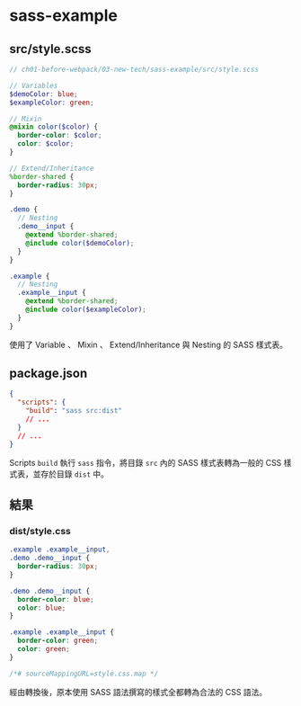# sass-example

## src/style.scss

```scss
// ch01-before-webpack/03-new-tech/sass-example/src/style.scss

// Variables
$demoColor: blue;
$exampleColor: green;

// Mixin
@mixin color($color) {
  border-color: $color;
  color: $color;
}

// Extend/Inheritance
%border-shared {
  border-radius: 30px;
}

.demo {
  // Nesting
  .demo__input {
    @extend %border-shared;
    @include color($demoColor);
  }
}

.example {
  // Nesting
  .example__input {
    @extend %border-shared;
    @include color($exampleColor);
  }
}
```

使用了 Variable 、 Mixin 、 Extend/Inheritance 與 Nesting 的 SASS 樣式表。

## package.json

```json
{
  "scripts": {
    "build": "sass src:dist"
    // ...
  }
  // ...
}
```

Scripts `build` 執行 `sass` 指令，將目錄 `src` 內的 SASS 樣式表轉為一般的 CSS 樣式表，並存於目錄 `dist` 中。

## 結果

### dist/style.css

```css
.example .example__input,
.demo .demo__input {
  border-radius: 30px;
}

.demo .demo__input {
  border-color: blue;
  color: blue;
}

.example .example__input {
  border-color: green;
  color: green;
}

/*# sourceMappingURL=style.css.map */
```

經由轉換後，原本使用 SASS 語法撰寫的樣式全都轉為合法的 CSS 語法。
